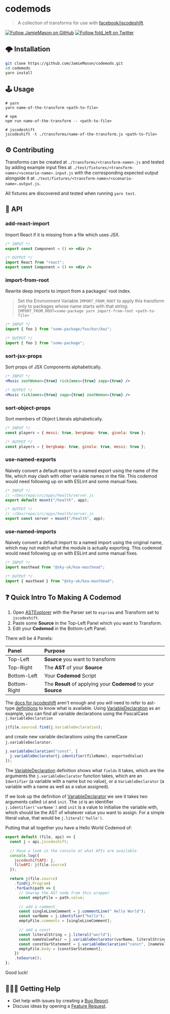 # codemods

> A collection of transforms for use with
> [facebook/jscodeshift](https://github.com/facebook/jscodeshift).

[![Follow JamieMason on GitHub](https://img.shields.io/github/followers/JamieMason.svg?style=social&label=Follow)](https://github.com/JamieMason)
[![Follow fold_left on Twitter](https://img.shields.io/twitter/follow/fold_left.svg?style=social&label=Follow)](https://twitter.com/fold_left)

## 🌩 Installation

```sh
git clone https://github.com/JamieMason/codemods.git
cd codemods
yarn install
```

## 🕹 Usage

```
# yarn
yarn name-of-the-transform <path-to-file>

# npm
npm run name-of-the-transform -- <path-to-file>

# jscodeshift
jscodeshift -t ./transforms/name-of-the-transform.js <path-to-file>
```

## ⚙️ Contributing

Transforms can be created at `./transforms/<transform-name>.js` and tested by
adding example input files at
`./test/fixtures/<transform-name>/<scenario-name>.input.js` with the
corresponding expected output alongside it at
`./test/fixtures/<transform-name>/<scenario-name>.output.js`.

All fixtures are discovered and tested when running `yarn test`.

## 📝 API

### add-react-import

Import React if it is missing from a file which uses JSX.

```jsx
/* INPUT */
export const Component = () => <div />

/* OUTPUT */
import React from "react";
export const Component = () => <div />
```

### import-from-root

Rewrite deep imports to import from a packages' root index.

> Set the Environment Variable `IMPORT_FROM_ROOT` to apply this transform only
> to packages whose name starts with that string:
> `IMPORT_FROM_ROOT=some-package yarn import-from-root <path-to-file>`

```js
/* INPUT */
import { foo } from "some-package/foo/bar/baz";

/* OUTPUT */
import { foo } from "some-package";
```

### sort-jsx-props

Sort props of JSX Components alphabetically.

```jsx
/* INPUT */
<Music zootWoman={true} rickJames={true} zapp={true} />

/* OUTPUT */
<Music rickJames={true} zapp={true} zootWoman={true} />
```

### sort-object-props

Sort members of Object Literals alphabetically.

```js
/* INPUT */
const players = { messi: true, bergkamp: true, ginola: true };

/* OUTPUT */
const players = { bergkamp: true, ginola: true, messi: true };
```

### use-named-exports

Naively convert a default export to a named export using the name of the file,
which may clash with other variable names in the file. This codemod would need
following up on with ESLint and some manual fixes.

```js
/* INPUT */
// ~/Dev/repo/src/apps/health/server.js
export default mount("/health", app);

/* OUTPUT */
// ~/Dev/repo/src/apps/health/server.js
export const server = mount("/health", app);
```

### use-named-imports

Naively convert a default import to a named import using the original name,
which may not match what the module is actually exporting. This codemod would
need following up on with ESLint and some manual fixes.

```js
/* INPUT */
import masthead from "@sky-uk/koa-masthead";

/* OUTPUT */
import { masthead } from "@sky-uk/koa-masthead";
```

## ❓ Quick Intro To Making A Codemod

1. Open [ASTExplorer][astexplorer] with the Parser set to `esprima` and
   Transform set to `jscodeshift`.
2. Paste some **Source** in the Top-Left Panel which you want to Transform.
3. Edit your **Codemod** in the Bottom-Left Panel.

There will be 4 Panels:

| Panel        | Purpose                                                        |
| :----------- | :------------------------------------------------------------- |
| Top-Left     | **Source** you want to transform                               |
| Top-Right    | The **AST** of your **Source**                                 |
| Bottom-Left  | Your **Codemod** Script                                        |
| Bottom-Right | The **Result** of applying your **Codemod** to your **Source** |

The [docs for jscodeshift](https://github.com/facebook/jscodeshift) aren't
enough and you will need to refer to ast-type [definitions] to know what is
available. Using [VariableDeclaration][variabledeclaration] as an example, you
can find all variable declarations using the PascalCase `j.VariableDeclaration`

```js
j(file.source).find(j.VariableDeclaration);
```

and create new variable declarations using the camelCase `j.variableDeclarator`.

```js
j.variableDeclaration("const", [
  j.variableDeclarator(j.identifier(fileName), exportedValue)
]);
```

The [VariableDeclaration][variabledeclaration] definition shows what `fields` it
takes, which are the arguments the `j.variableDeclarator` function takes, which
are an `Identifier` (a variable with a name but no value), or a
`VariableDeclarator` (a variable with a name as well as a value assigned).

If we look up the definition of [VariableDeclarator][variabledeclarator] we see
it takes two arguments called `id` and `init`. The `id` is an identifier
`j.identifier('varName')` and `init` is a value to initialise the variable with,
which should be the AST of whatever value you want to assign. For a simple
literal value, that would be `j.literal('hello')`.

Putting that all together you have a Hello World Codemod of:

```js
export default (file, api) => {
  const j = api.jscodeshift;

  // Have a look in the console at what APIs are available
  console.log({
    jscodeshiftAPI: j,
    fileAPI: j(file.source)
  });

  return j(file.source)
    .find(j.Program)
    .forEach(path => {
      // Unwrap the AST node from this wrapper
      const emptyFile = path.value;

      // add a comment
      const singleLineComment = j.commentLine(" Hello World");
      const varName = j.identifier("hello");
      emptyFile.comments = [singleLineComment];

      // add a const
      const literalString = j.literal("world");
      const nameValuePair = j.variableDeclarator(varName, literalString);
      const constVarStatement = j.variableDeclaration("const", [nameValuePair]);
      emptyFile.body = [constVarStatement];
    })
    .toSource();
};
```

Good luck!

## 🙋🏾‍♀️ Getting Help

- Get help with issues by creating a
  [Bug Report](https://github.com/JamieMason/codemods/issues/new?template=bug_report.md).
- Discuss ideas by opening a
  [Feature Request](https://github.com/JamieMason/codemods/issues/new?template=feature_request.md).

<!-- Links -->

[astexplorer]:
  https://astexplorer.net/#/gist/47f549f753f541aff11c492c89ae82fa/e56b2df09a8e868c86139bc39ea631a0a725cbf6
[definitions]: https://github.com/benjamn/ast-types/tree/master/def
[variabledeclaration]:
  https://github.com/benjamn/ast-types/blob/v0.11.7/def/esprima.js#L9-L13
[variabledeclarator]:
  https://github.com/benjamn/ast-types/blob/a7eaba5ecc79a58acb469cbbf9fe7603cec9f57e/def/core.js#L190-L194
